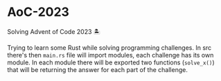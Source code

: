 # AoC-2023
Solving Advent of Code 2023 🏝️

Trying to learn some Rust while solving programming challenges. In src there's then `main.rs` file will import modules, each challenge has its own module.
In each module there will be exported two functions (`solve_x()`) that will be returning the answer for each part of the challenge.
